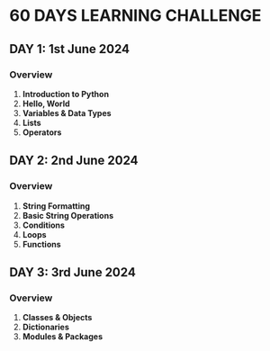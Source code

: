 # **60 DAYS LEARNING CHALLENGE**

## DAY 1: 1st June 2024

### Overview

1. **Introduction to Python**
2. **Hello, World**
3. **Variables & Data Types**
4. **Lists**
5. **Operators**

## DAY 2: 2nd June 2024

### Overview

1. **String Formatting**
2. **Basic String Operations**
3. **Conditions**
4. **Loops**
5. **Functions**

## DAY 3: 3rd June 2024

### Overview

1. **Classes & Objects**
2. **Dictionaries**
3. **Modules & Packages**
